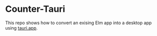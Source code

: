 
# Counter-Tauri

This repo shows how to convert an exising Elm app into a desktop app using
[tauri.app](https://tauri.app).

